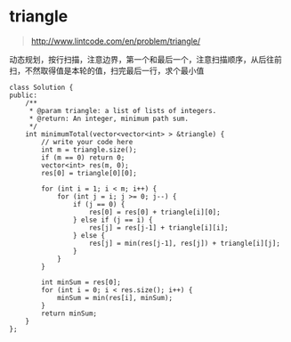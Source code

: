 # triangle
>http://www.lintcode.com/en/problem/triangle/

动态规划，按行扫描，注意边界，第一个和最后一个，注意扫描顺序，从后往前扫，不然取得值是本轮的值，扫完最后一行，求个最小值

    class Solution {
    public:
        /**
         * @param triangle: a list of lists of integers.
         * @return: An integer, minimum path sum.
         */
        int minimumTotal(vector<vector<int> > &triangle) {
            // write your code here
            int m = triangle.size();
            if (m == 0) return 0;
            vector<int> res(m, 0);
            res[0] = triangle[0][0];

            for (int i = 1; i < m; i++) {
                for (int j = i; j >= 0; j--) {
                    if (j == 0) {
                        res[0] = res[0] + triangle[i][0];
                    } else if (j == i) {
                        res[j] = res[j-1] + triangle[i][i];
                    } else {
                        res[j] = min(res[j-1], res[j]) + triangle[i][j];
                    }
                }
            }

            int minSum = res[0];
            for (int i = 0; i < res.size(); i++) {
                minSum = min(res[i], minSum);
            }
            return minSum;
        }
    };

